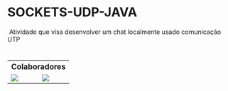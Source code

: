 ﻿# SOCKETS-UDP-JAVA
 
 Atividade que visa desenvolver um chat localmente usado comunicação UTP
#

 <table aling="center">
    <tr>
        <th colspan="5" style="text-align: center; font-size: 17px">
            Colaboradores
        </th>
    </tr>
    <tr >
        <td>
            <a target="_blank" href="https://github.com/netosep">
                <img src="https://github.com/netosep.png?size=70">
            </a>
        </td>
        <td>
            <a target="_blank" href="https://github.com/fcnando45">
                <img src="https://github.com/joaomarcosns.png?size=70">
            </a>
        </td>
    </tr>
</table>
